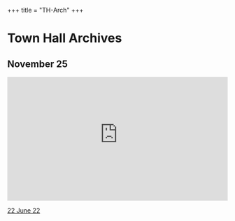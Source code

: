 +++ 
title = "TH-Arch"
+++

# Town Hall Archives  

## November 25  

<div style="position: relative; padding-top: 56.25%;"><iframe src="https://customer-fgqtu0eb5zmw4c40.cloudflarestream.com/7f2ea53b1b827d3a65a7fbfafd5ab17e/iframe?preload=true&poster=https%3A%2F%2Fcustomer-fgqtu0eb5zmw4c40.cloudflarestream.com%2F7f2ea53b1b827d3a65a7fbfafd5ab17e%2Fthumbnails%2Fthumbnail.jpg%3Ftime%3D%26height%3D600" style="border: none; position: absolute; top: 0; left: 0; height: 100%; width: 100%;" allow="accelerometer; gyroscope; autoplay; encrypted-media; picture-in-picture;" allowfullscreen="true"></iframe></div>



[22 June 22](https://drive.google.com/file/d/1OkO4tJqomeRsE9a8DpAfCGdB-qyZxZWi/view)

